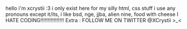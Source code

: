 hello i'm xcrystii :3
i only exist here for my silly html, css stuff
i use any pronouns except it/its,
i like bsd, nge, jjba, alien nine, food with cheese
I HATE CODING!!!!!!!!!!!!!!!!
Extra : FOLLOW ME ON TWITTER @XCrystii >_<
